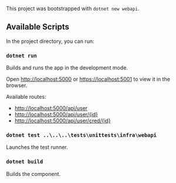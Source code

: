 This project was bootstrapped with `dotnet new webapi`.

## Available Scripts

In the project directory, you can run:

### `dotnet run`

Builds and runs the app in the development mode.

Open [http://localhost:5000](http://localhost:5000)  or [https://localhost:5001](https://localhost:5001) to view it in the browser.

Available routes:

- [http://localhost:5000/api/user](http://localhost:5000/api/user)
- [http://localhost:5000/api/user/{id}](http://localhost:5000/api/user/{id})
- [http://localhost:5000/api/user/cred/{id}](http://localhost:5000/api/user/cred/{id})

### `dotnet test ..\..\..\tests\unittests\infra\webapi`

Launches the test runner.

### `dotnet build`

Builds the component.
